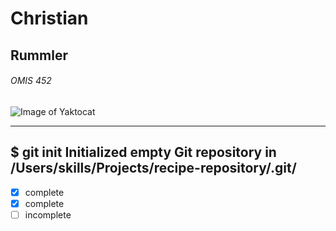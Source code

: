 # Christian
## Rummler
###### OMIS 452


![Image of Yaktocat](https://octodex.github.com/images/yaktocat.png)

---
$ git init
Initialized empty Git repository in /Users/skills/Projects/recipe-repository/.git/
---

- [x] complete
- [x] complete
- [ ] incomplete
